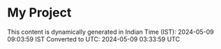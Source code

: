 # My Project

This content is dynamically generated in Indian Time (IST): 2024-05-09 09:03:59 IST
Converted to UTC: 2024-05-09 03:33:59 UTC
